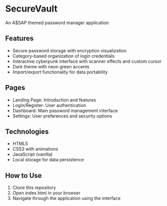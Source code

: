 # SecureVault
An A$SAP themed password manager application

## Features
- Secure password storage with encryption visualization
- Category-based organization of login credentials
- Interactive cyberpunk interface with scanner effects and custom cursor
- Dark theme with neon green accents
- Import/export functionality for data portability

## Pages
- Landing Page: Introduction and features
- Login/Register: User authentication
- Dashboard: Main password management interface
- Settings: User preferences and security options

## Technologies
- HTML5
- CSS3 with animations
- JavaScript (vanilla)
- Local storage for data persistence

## How to Use
1. Clone this repository
2. Open index.html in your browser
3. Navigate through the application using the interface
